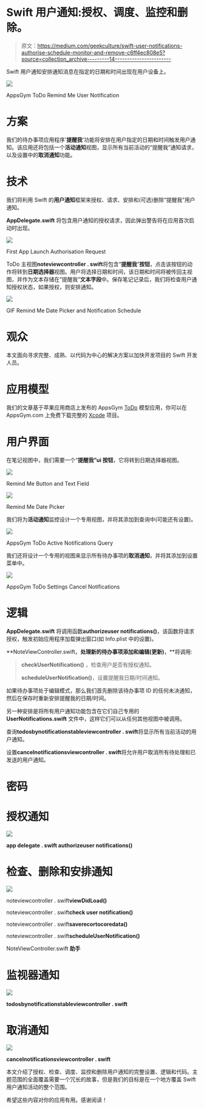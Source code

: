 # Swift 用户通知:授权、调度、监控和删除。

> 原文：<https://medium.com/geekculture/swift-user-notifications-authorise-schedule-monitor-and-remove-c6ff4ec808e5?source=collection_archive---------14----------------------->

Swift 用户通知安排通知消息在指定的日期和时间出现在用户设备上。

![](img/57a79c99b8c62dda586c5ceea51e829a.png)

AppsGym ToDo Remind Me User Notification

# 方案

我们的待办事项应用程序'**提醒我**'功能将安排在用户指定的日期和时间触发用户通知。该应用还将包括一个**活动通知**视图，显示所有当前活动的“提醒我”通知请求，以及设置中的**取消通知**功能。

# 技术

我们将利用 Swift 的**用户通知**框架来授权、请求、安排和(可选)删除“提醒我”用户通知。

**AppDelegate.swift** 将包含用户通知的授权请求，因此弹出警告将在应用首次启动时出现。

![](img/ebf7a6fb80c031305058cab37877e3ab.png)

First App Launch Authorisation Request

ToDo 主视图**noteviewcontroller . swift**将包含“**提醒我**”**按钮**，点击该按钮的动作将转到**日期选择器**视图。用户将选择日期和时间，该日期和时间将被传回主视图，并作为文本存储在“提醒我”**文本字段**中。保存笔记记录后，我们将检查用户通知授权状态，如果授权，则安排通知。

![](img/26e658ea50a17a4098f332ecc56b6390.png)

GIF Remind Me Date Picker and Notification Schedule

# 观众

本文面向寻求完整、成熟、以代码为中心的解决方案以加快开发项目的 Swift 开发人员。

# 应用模型

我们的文章基于苹果应用商店上发布的 AppsGym [ToDo](https://appsgym.com/todo-lists-notifications-multimedia/) 模型应用，你可以在 AppsGym.com 上免费下载完整的 [Xcode](https://appsgym.com/downloads/) 项目。

# 用户界面

在笔记视图中，我们需要一个“**提醒我”ui 按钮**，它将转到日期选择器视图。

![](img/6fd0f2c979a9f13294f478ce1d803bd8.png)

Remind Me Button and Text Field

![](img/b427a009ca82a435f7169c32b469259a.png)

Remind Me Date Picker

我们将为**活动通知**监控设计一个专用视图，并将其添加到查询中(可能还有设置)。

![](img/8e01de2d34682a50733b701a9092fceb.png)

AppsGym ToDo Active Notifications Query

我们还将设计一个专用的视图来显示所有待办事项的**取消通知**，并将其添加到设置菜单中。

![](img/c1d96f871d139479ade68cb65c18df9b.png)

AppsGym ToDo Settings Cancel Notifications

# 逻辑

**AppDelegate.swift** 将调用函数**authorizeuser notifications()**，该函数将请求授权，触发初始应用程序加载弹出窗口(如 Info.plist 中的设置)。

**NoteViewController.swift，**处理新的待办事项添加和编辑(更新)**，**将调用:

> **checkUserNotification()** ，检查用户是否有授权通知。
> 
> **scheduleUserNotification()**，设置提醒我日期/时间通知。

如果待办事项处于编辑模式，那么我们首先删除该待办事项 ID 的任何未决通知，然后在保存时重新安排提醒我的日期/时间。

另一种安排是将所有用户通知功能包含在它们自己专用的 **UserNotifications.swift** 文件中，这样它们可以从任何其他视图中被调用。

查询**todosbynotificationstableviewcontroller . swift**将显示所有当前活动的用户通知。

设置**cancelnotificationsviewcontroller . swift**将允许用户取消所有待处理和已发送的用户通知。

# 密码

# 授权通知

![](img/ebf7a6fb80c031305058cab37877e3ab.png)

**app delegate . swift authorizeuser notifications()**

# 检查、删除和安排通知

![](img/6fd0f2c979a9f13294f478ce1d803bd8.png)

noteviewcontroller . swift**viewDidLoad()**

noteviewcontroller . swift**check user notification()**

noteviewcontroller . swift**saverecortocoredata()**

noteviewcontroller . swift**scheduleUserNotification()**

NoteViewController.swift **助手**

# **监视器通知**

![](img/8e01de2d34682a50733b701a9092fceb.png)

**todosbynotificationstableviewcontroller . swift**

# **取消通知**

![](img/c1d96f871d139479ade68cb65c18df9b.png)

**cancelnotificationsviewcontroller . swift**

本文介绍了授权、检查、调度、监控和删除用户通知的完整设置、逻辑和代码。主题范围的全面覆盖需要一个冗长的故事，但是我们的目标是在一个地方覆盖 Swift 用户通知活动的整个范围。

希望这些内容对你的应用有用。感谢阅读！